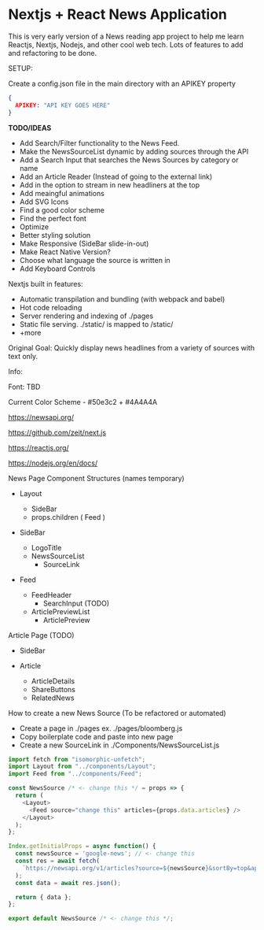 # Nextjs + React News Application

This is very early version of a News reading app project to help me learn Reactjs, Nextjs, Nodejs, and other cool web tech. Lots of features to add and refactoring to be done.

SETUP:

Create a config.json file in the main directory with an APIKEY property

```JSON
{
  APIKEY: "API KEY GOES HERE"
}
```

**TODO/IDEAS**

* Add Search/Filter functionality to the News Feed.
* Make the NewsSourceList dynamic by adding sources through the API
* Add a Search Input that searches the News Sources by category or name
* Add an Article Reader (Instead of going to the external link)
* Add in the option to stream in new headliners at the top
* Add meaingful animations
* Add SVG Icons
* Find a good color scheme
* Find the perfect font
* Optimize
* Better styling solution
* Make Responsive (SideBar slide-in-out)
* Make React Native Version?
* Choose what language the source is written in
* Add Keyboard Controls

Nextjs built in features:

* Automatic transpilation and bundling (with webpack and babel)
* Hot code reloading
* Server rendering and indexing of ./pages
* Static file serving. ./static/ is mapped to /static/
* +more

Original Goal: Quickly display news headlines from a variety of sources with text only.

Info:

Font: TBD

Current Color Scheme - #50e3c2 + #4A4A4A

https://newsapi.org/

https://github.com/zeit/next.js

https://reactjs.org/

https://nodejs.org/en/docs/

News Page Component Structures (names temporary)

* Layout
  * SideBar
  * props.children ( Feed )

* SideBar
  * LogoTitle
  * NewsSourceList
    * SourceLink

* Feed
  * FeedHeader
    * SearchInput (TODO)
  * ArticlePreviewList
    * ArticlePreview

Article Page (TODO)

* SideBar

* Article
  * ArticleDetails
  * ShareButtons
  * RelatedNews

How to create a new News Source (To be refactored or automated)

* Create a page in ./pages ex. ./pages/bloomberg.js
* Copy boilerplate code and paste into new page
* Create a new SourceLink in ./Components/NewsSourceList.js

```javascript
import fetch from "isomorphic-unfetch";
import Layout from "../components/Layout";
import Feed from "../components/Feed";

const NewsSource /* <- change this */ = props => {
  return (
    <Layout>
      <Feed source="change this" articles={props.data.articles} />
    </Layout>
  );
};

Index.getInitialProps = async function() {
  const newsSource = 'google-news'; // <- change this
  const res = await fetch(
    `https://newsapi.org/v1/articles?source=${newsSource}&sortBy=top&apiKey=a48a8946373745789ebc77766ba71e7e`
  );
  const data = await res.json();

  return { data };
};

export default NewsSource /* <- change this */;
```